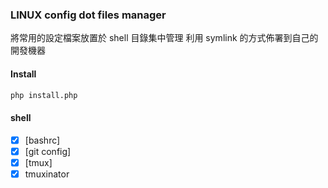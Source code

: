 ### LINUX config dot files manager
將常用的設定檔案放置於 shell 目錄集中管理
利用 symlink 的方式佈署到自己的開發機器

#### Install
```sh
php install.php
```

#### shell
- [x] [bashrc]
- [x] [git config]
- [x] [tmux]
- [x] tmuxinator
